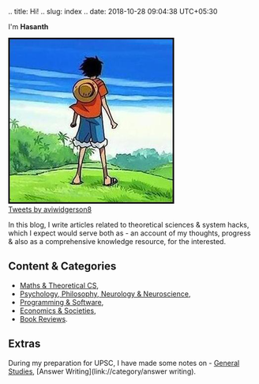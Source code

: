 .. title: Hi!
.. slug: index
.. date: 2018-10-28 09:04:38 UTC+05:30

I'm **Hasanth** 

<div class="twitter-feed">
    <div class="container">
        <div class="row">
			<div class="col-md-8" style="padding-left: 0;">
				<img src="/images/luffy.jpg">
			</div>
            <div class="col-md-4">
              <!-- Twitter Embed Code -->
               <a class="twitter-timeline" data-width="250" data-height="350" href="https://twitter.com/aviwidgerson8?ref_src=twsrc%5Etfw">Tweets by aviwidgerson8</a> <script async src="https://platform.twitter.com/widgets.js" charset="utf-8"></script>
               <!-- / Twitter Embed Code -->
            </div>
        </div>
    </div>
</div>


In this blog, I write articles related to theoretical sciences & system hacks, which I expect would serve both as - an account of my thoughts, progress & also as a comprehensive knowledge resource, for the interested.

## Content & Categories 
- [Maths & Theoretical CS](link://tag/maths), 
- [Psychology, Philosophy, Neurology & Neuroscience](link://tag/brain), 
- [Programming & Software](link://tag/software), 
- [Economics & Societies](link://tag/social), 
- [Book Reviews](link://tag/books).

## Extras
During my preparation for UPSC, I have made some notes on - [General Studies](link://category/upsc), [Answer Writing](link://category/answer writing).

 













